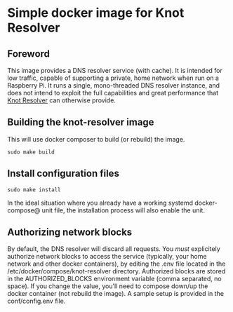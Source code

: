 # Simple docker image for Knot Resolver

## Foreword

This image provides a DNS resolver service (with cache). It is intended for low traffic, capable of supporting a private, home network when run on a Raspberry Pi. It runs a single, mono-threaded DNS resolver instance, and does not intend to exploit the full capabilities and great performance that [Knot Resolver](https://www.knot-resolver.cz/) can otherwise provide.


## Building the knot-resolver image

This will use docker composer to build (or rebuild) the image.

```
sudo make build
```


## Install configuration files

```
sudo make install
```

In the ideal situation where you already have a working systemd docker-compose@ unit file, the installation process will also enable the unit. 


## Authorizing network blocks

By default, the DNS resolver will discard all requests. You *must* explicitely authorize network blocks to access the service (typically, your home network and other docker containers), by editing the .env file located in the /etc/docker/compose/knot-resolver directory. Authorized blocks are stored in the AUTHORIZED_BLOCKS environment variable (comma separated, no space). If you change the value, you'll need to compose down/up the docker container (not rebuild the image).
A sample setup is provided in the conf/config.env file.
